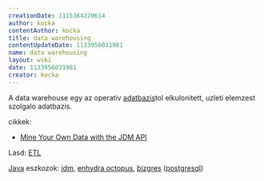 ```yaml
---
creationDate: 1115364220614 
author: kocka 
contentAuthor: kocka 
title: data warehousing 
contentUpdateDate: 1133956031981 
name: data warehousing 
layout: wiki 
date: 1133956031981 
creator: kocka 
---
```

A data warehouse egy az operativ [adatbazis](Adatbazis.html)tol elkulonitett, uzleti elemzest szolgalo adatbazis.

cikkek:

*   [Mine Your Own Data with the JDM API](http://www.artima.com/lejava/articles/data_mining.html)



Lasd: [ETL](ETL.html)



[Java](java.html) eszkozok: [jdm](Missing.html), [enhydra octopus](enhydra%20octopus.html), [bizgres](bizgres.html) ([postgresql](PostgreSQL.html))
